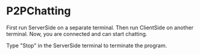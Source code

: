 # P2PChatting

First run ServerSide on a separate terminal. Then run ClientSide on another terminal.
Now, you are connected and can start chatting.

Type "Stop" in the ServerSide terminal to terminate the program. 
